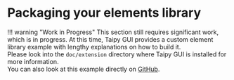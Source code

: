 # Packaging your elements library

!!! warning "Work in Progress"
    This section still requires significant work, which is in progress.
    At this time, Taipy GUI provides a custom element library example
    with lengthy explanations on how to build it.<br/>
    Please look into the `doc/extension` directory where Taipy GUI is
    installed for more information.<br/>
    You can also look at this example directly on
    [GitHub](https://github.com/Avaiga/taipy/tree/[BRANCH]/doc/gui/extension).
